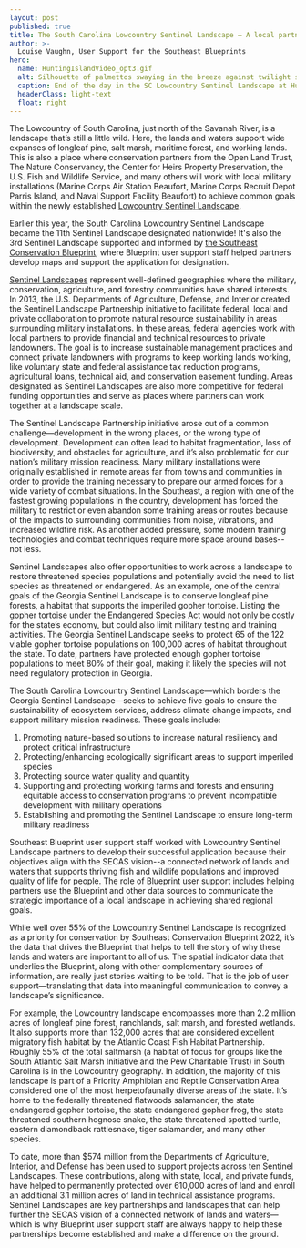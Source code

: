 ```yaml
---
layout: post
published: true
title: The South Carolina Lowcountry Sentinel Landscape – A local partnership supporting a regional conservation vision
author: >-
  Louise Vaughn, User Support for the Southeast Blueprints
hero:
  name: HuntingIslandVideo_opt3.gif
  alt: Silhouette of palmettos swaying in the breeze against twilight sky.
  caption: End of the day in the SC Lowcountry Sentinel Landscape at Hunting Island. Photo by Jean Gray Mohs.
  headerClass: light-text
  float: right
---
```

The Lowcountry of South Carolina, just north of the Savanah River, is a landscape that’s still a little wild. Here, the lands and waters support wide expanses of longleaf pine, salt marsh, maritime forest, and working lands. This is also a place where conservation partners from the Open Land Trust, The Nature Conservancy, the Center for Heirs Property Preservation, the U.S. Fish and Wildlife Service, and many others will work with local military installations (Marine Corps Air Station Beaufort, Marine Corps Recruit Depot Parris Island, and Naval Support Facility Beaufort) to achieve common goals within the newly established [Lowcountry Sentinel Landscape](https://sentinellandscapes.org/landscapes/south-carolina-lowcountry/).

Earlier this year, the South Carolina Lowcountry Sentinel Landscape became the 11th Sentinel Landscape designated nationwide! It's also the 3rd Sentinel Landscape supported and informed by [the Southeast Conservation Blueprint](https://secassoutheast.org/blueprint), where Blueprint user support staff helped partners develop maps and support the application for designation.<!--more-->

[Sentinel Landscapes](https://sentinellandscapes.org/) represent well-defined geographies where the military, conservation, agriculture, and forestry communities have shared interests. In 2013, the U.S. Departments of Agriculture, Defense, and Interior created the Sentinel Landscape Partnership initiative to facilitate federal, local and private collaboration to promote natural resource sustainability in areas surrounding military installations. In these areas, federal agencies work with local partners to provide financial and technical resources to private landowners. The goal is to increase sustainable management practices and connect private landowners with programs to keep working lands working, like voluntary state and federal assistance tax reduction programs, agricultural loans, technical aid, and conservation easement funding. Areas designated as Sentinel Landscapes are also more competitive for federal funding opportunities and serve as places where partners can work together at a landscape scale. 

The Sentinel Landscape Partnership initiative arose out of a common challenge—development in the wrong places, or the wrong type of development. Development can often lead to habitat fragmentation, loss of biodiversity, and obstacles for agriculture, and it’s also problematic for our nation’s military mission readiness. Many military installations were originally established in remote areas far from towns and communities in order to provide the training necessary to prepare our armed forces for a wide variety of combat situations. In the Southeast, a region with one of the fastest growing populations in the country, development has forced the military to restrict or even abandon some training areas or routes because of the impacts to surrounding communities from noise, vibrations, and increased wildfire risk. As another added pressure, some modern training technologies and combat techniques require more space around bases--not less.

Sentinel Landscapes also offer opportunities to work across a landscape to restore threatened species populations and potentially avoid the need to list species as threatened or endangered. As an example, one of the central goals of the Georgia Sentinel Landscape is to conserve longleaf pine forests, a habitat that supports the imperiled gopher tortoise. Listing the gopher tortoise under the Endangered Species Act would not only be costly for the state’s economy, but could also limit military testing and training activities. The Georgia Sentinel Landscape seeks to protect 65 of the 122 viable gopher tortoise populations on 100,000 acres of habitat throughout the state. To date, partners have protected enough gopher tortoise populations to meet 80% of their goal, making it likely the species will not need regulatory protection in Georgia. 

The South Carolina Lowcountry Sentinel Landscape—which borders the Georgia Sentinel Landscape—seeks to achieve five goals to ensure the sustainability of ecosystem services, address climate change impacts, and support military mission readiness. These goals include:

1.	Promoting nature-based solutions to increase natural resiliency and protect critical infrastructure
2.	Protecting/enhancing ecologically significant areas to support imperiled species
3.	Protecting source water quality and quantity
4.	Supporting and protecting working farms and forests and ensuring equitable access to conservation programs to prevent incompatible development with military operations
5.	Establishing and promoting the Sentinel Landscape to ensure long-term military readiness

Southeast Blueprint user support staff worked with Lowcountry Sentinel Landscape partners to develop their successful application because their objectives align with the SECAS vision--a connected network of lands and waters that supports thriving fish and wildlife populations and improved quality of life for people. The role of Blueprint user support includes helping partners use the Blueprint and other data sources to communicate the strategic importance of a local landscape in achieving shared regional goals.

While well over 55% of the Lowcountry Sentinel Landscape is recognized as a priority for conservation by Southeast Conservation Blueprint 2022, it’s the data that drives the Blueprint that helps to tell the story of why these lands and waters are important to all of us. The spatial indicator data that underlies the Blueprint, along with other complementary sources of information, are really just stories waiting to be told. That is the job of user support—translating that data into meaningful communication to convey a landscape’s significance.

For example, the Lowcountry landscape encompasses more than 2.2 million acres of longleaf pine forest, ranchlands, salt marsh, and forested wetlands. It also supports more than 132,000 acres that are considered excellent migratory fish habitat by the Atlantic Coast Fish Habitat Partnership. Roughly 55% of the total saltmarsh (a habitat of focus for groups like the South Atlantic Salt Marsh Initiative and the Pew Charitable Trust) in South Carolina is in the Lowcountry geography. In addition, the majority of this landscape is part of a Priority Amphibian and Reptile Conservation Area considered one of the most herpetofaunally diverse areas of the state. It’s home to the federally threatened flatwoods salamander, the state endangered gopher tortoise, the state endangered gopher frog, the state threatened southern hognose snake, the state threatened spotted turtle, eastern diamondback rattlesnake, tiger salamander, and many other species. 

To date, more than $574 million from the Departments of Agriculture, Interior, and Defense has been used to support projects across ten Sentinel Landscapes. These contributions, along with state, local, and private funds, have helped to permanently protected over 610,000 acres of land and enroll an additional 3.1 million acres of land in technical assistance programs. Sentinel Landscapes are key partnerships and landscapes that can help further the SECAS vision of a connected network of lands and waters—which is why Blueprint user support staff are always happy to help these partnerships become established and make a difference on the ground. 
